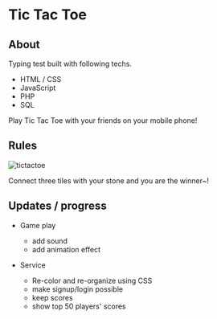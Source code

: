 # Tic Tac Toe

## About

Typing test built with following techs.
 + HTML / CSS
 + JavaScript
 + PHP
 + SQL

Play Tic Tac Toe with your friends on your mobile phone!

## Rules

![tictactoe](https://user-images.githubusercontent.com/20305442/86474766-7e41ec80-bd7e-11ea-995e-19d3bd0dfcb8.PNG)

Connect three tiles with your stone and you are the winner~!

## Updates / progress

 + Game play
    - add sound
    - add animation effect

 + Service
    - Re-color and re-organize using CSS
    - make signup/login possible
    - keep scores
    - show top 50 players' scores
